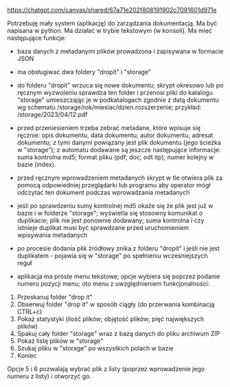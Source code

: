 https://chatgpt.com/canvas/shared/67a71e202f808191902c7091601d971e

Potrzebuję mały system (aplikację) do zarządzania dokumentacją. Ma być napisana w python. Ma działać w trybie tekstowym (w konsoli). Ma mieć następujące funkcje:

  - baza danych z metadanymi plików prowadzona i zapisywana w formacie JSON

  - ma obsługiwać dwa foldery "dropit" i "storage"

  - do folderu "dropit" wrzuca się nowe dokumentu; skrypt okresowo lub po ręcznym wyzwoleniu sprawdza ten folder i przenosi pliki do katalogu "storage" umieszczając je w podkatalogach zgodnie z datą dokumentu wg schematu /storage/rok/miesiac/dzien.rozszerzenie; przykład: /storage/2023/04/12.pdf

  - przed przeniesieniem trzeba zebrać metadane, które wpisuje się ręcznie: opis dokumentu, data dokumentu, autor dokumentu, adresat dokumentu; z tymi danymi powiązany jest plik dokumentu (jego ścieżka w "storage"); z automatu dodawane są jeszcze następujące informacje: suma kontrolna md5; format pliku (pdf; doc; odt itp); numer kolejny w bazie (index).

  - przed ręcznym wprowadzeniem metadanych skrypt w tle otwiera plik za pomocą odpowiedniej przeglądarki lub programu aby operator mógł odczytać ten dokument podczas wprowadzania metadanych

  - jeśli po sprawdzeniu sumy kontrolnej md5 okaże się że plik jest już w bazie i w folderze "storage"; wyświetla się stosowny komunikat o duplikacie; plik nie jest ponownie dodawany; suma kontrolna i czy istnieje duplikat musi być sprawdzane przed uruchomieniem wpisywania metadanych

  - po procesie dodania plik źródłowy znika z folderu "dropit" i jeśli nie jest duplikatem - pojawia się w "storage" po spełnieniu wcześniejszych reguł

 - aplikacja ma proste menu tekstowe; opcje wybiera się poprzez podanie numeru pozycji menu; oto menu z uwzględnieniem funkcjonalności:
1. Przeskanuj folder "drop it"
2. Obserwuj folder "drop it" w sposób ciągły (do przerwania kombinacją CTRL+c)
3. Pokaż statystyki (ilość plików; objętość plików; pięć największych plików)
4. Spakuj cały folder "storage" wraz z bazą danych do pliku archiwum ZIP
5. Pokaż listę plików w "storage"
6. Szukaj pliku w "storage" po wszystkich polach w bazie
7. Koniec

Opcje 5 i 6 pozwalają wybrać plik z listy (poprzez wprowadzenie jego numeru z listy) i otworzyć go.
